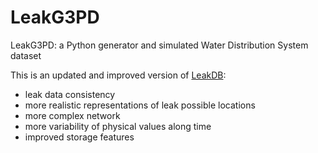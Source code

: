 # LeakG3PD
LeakG3PD: a Python generator and simulated Water Distribution System dataset

This is an updated and improved version of [LeakDB](https://github.com/KIOS-Research/LeakDB):
-  leak data consistency
-  more realistic representations of leak possible locations
-  more complex network
-  more variability of physical values along time
-  improved storage features
